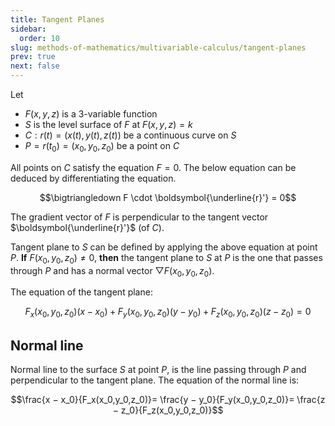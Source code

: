 ```yaml
---
title: Tangent Planes
sidebar:
  order: 10
slug: methods-of-mathematics/multivariable-calculus/tangent-planes
prev: true
next: false
---
```


Let

- $F(x,y,z)$ is a 3-variable function
- $S$ is the level surface of $F$ at $F(x,y,z)=k$
- $C: r(t) = (x(t), y(t), z(t))$ be a continuous curve on $S$
- $P = r(t_0) = (x_0,y_0,z_0)$ be a point on $C$

All points on $C$ satisfy the equation $F = 0$. The below equation can be
deduced by differentiating the equation.

```math
\bigtriangledown F \cdot \boldsymbol{\underline{r}'} = 0
```

The gradient vector of $F$ is perpendicular to the tangent vector
$\boldsymbol{\underline{r}'}$ (of $C$).

Tangent plane to $S$ can be defined by applying the above equation at point $P$.
**If** $F(x_0,y_0,z_0) \neq 0$, **then** the tangent plane to $S$ at $P$ is the
one that passes through $P$ and has a normal vector
$\bigtriangledown F(x_0,y_0,z_0)$.

The equation of the tangent plane:

```math
F_x(x_0, y_0, z_0)(x − x_0) + F_y(x_0, y_0, z_0)(y − y_0) + F_z(x_0, y_0, z_0)(z − z_0) = 0
```

## Normal line

Normal line to the surface $S$ at point $P$, is the line passing through $P$ and
perpendicular to the tangent plane. The equation of the normal line is:

```math
\frac{x − x_0}{F_x(x_0,y_0,z_0)}=
\frac{y − y_0}{F_y(x_0,y_0,z_0)}=
\frac{z − z_0}{F_z(x_0,y_0,z_0)}
```
